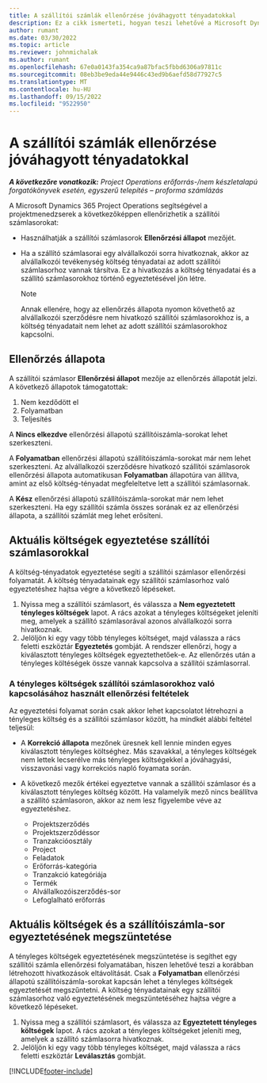 ```yaml
---
title: A szállítói számlák ellenőrzése jóváhagyott tényadatokkal
description: Ez a cikk ismerteti, hogyan teszi lehetővé a Microsoft Dynamics 365 Project Operations projektvezetők számára a szállítói számlákat ellenőrzését a jóváhagyott tényadatokkal, miután az alvállalkozók elvégezték a munkát és rögzítették az időt a kiadásokat és az anyagokat, amelyeket a projektcsoporttagok felhasználtak.
author: rumant
ms.date: 03/30/2022
ms.topic: article
ms.reviewer: johnmichalak
ms.author: rumant
ms.openlocfilehash: 67e0a0143fa354ca9a87bfac5fbbd6306a97811c
ms.sourcegitcommit: 08eb3be9eda44e9446c43ed9b6aefd58d77927c5
ms.translationtype: MT
ms.contentlocale: hu-HU
ms.lasthandoff: 09/15/2022
ms.locfileid: "9522950"
---
```

# <a name="verification-of-vendor-invoices-with-approved-actuals"></a>A szállítói számlák ellenőrzése jóváhagyott tényadatokkal

_**A következőre vonatkozik:** Project Operations erőforrás-/nem készletalapú forgatókönyvek esetén, egyszerű telepítés – proforma számlázás_

A Microsoft Dynamics 365 Project Operations segítségével a projektmenedzserek a következőképpen ellenőrizhetik a szállítói számlasorokat:

- Használhatják a szállítói számlasorok **Ellenőrzési állapot** mezőjét.
- Ha a szállító számlasorai egy alvállalkozói sorra hivatkoznak, akkor az alvállalkozói tevékenység költség tényadatai az adott szállítói számlasorhoz vannak társítva. Ez a hivatkozás a költség tényadatai és a szállító számlasorokhoz történő egyeztetésével jön létre.

    > [!NOTE]
    > Annak ellenére, hogy az ellenőrzés állapota nyomon követhető az alvállalkozói szerződésre nem hivatkozó szállítói számlasorokhoz is, a költség tényadatait nem lehet az adott szállítói számlasorokhoz kapcsolni.

## <a name="verification-status"></a>Ellenőrzés állapota

A szállítói számlasor **Ellenőrzési állapot** mezője az ellenőrzés állapotát jelzi. A következő állapotok támogatottak:

1. Nem kezdődött el
2. Folyamatban
3. Teljesítés

A **Nincs elkezdve** ellenőrzési állapotú szállítóiszámla-sorokat lehet szerkeszteni.

A **Folyamatban** ellenőrzési állapotú szállítóiszámla-sorokat már nem lehet szerkeszteni. Az alvállalkozói szerződésre hivatkozó szállítói számlasorok ellenőrzési állapota automatikusan **Folyamatban** állapotúra van állítva, amint az első költség-tényadat megfeleltetve lett a szállítói számlasornak.

A **Kész** ellenőrzési állapotú szállítóiszámla-sorokat már nem lehet szerkeszteni. Ha egy szállítói számla összes sorának ez az ellenőrzési állapota, a szállítói számlát meg lehet erősíteni.

## <a name="match-cost-actuals-to-vendor-invoice-lines"></a>Aktuális költségek egyeztetése szállítói számlasorokkal

A költség-tényadatok egyeztetése segíti a szállítói számlasor ellenőrzési folyamatát. A költség tényadatainak egy szállítói számlasorhoz való egyeztetéshez hajtsa végre a következő lépéseket.

1. Nyissa meg a szállítói számlasort, és válassza a **Nem egyeztetett tényleges költségek** lapot. A rács azokat a tényleges költségeket jeleníti meg, amelyek a szállító számlasorával azonos alvállalkozói sorra hivatkoznak.
2. Jelöljön ki egy vagy több tényleges költséget, majd válassza a rács feletti eszköztár **Egyeztetés** gombját. A rendszer ellenőrzi, hogy a kiválasztott tényleges költségek egyeztethetőek-e. Az ellenőrzés után a tényleges költéségek össze vannak kapcsolva a szállítói számlasorral.

### <a name="validation-criteria-that-are-used-to-link-cost-actuals-to-vendor-invoice-lines"></a>A tényleges költségek szállítói számlasorokhoz való kapcsolásához használt ellenőrzési feltételek

Az egyeztetési folyamat során csak akkor lehet kapcsolatot létrehozni a tényleges költség és a szállítói számlasor között, ha mindkét alábbi feltétel teljesül:

- A **Korrekció állapota** mezőnek üresnek kell lennie minden egyes kiválasztott tényleges költséghez. Más szavakkal, a tényleges költségek nem lettek lecserélve más tényleges költségekkel a jóváhagyási, visszavonási vagy korrekciós napló foyamata során.
- A következő mezők értékei egyeztetve vannak a szállítói számlasor és a kiválasztott tényleges költség között. Ha valamelyik mező nincs beállítva a szállító számlasoron, akkor az nem lesz figyelembe véve az egyeztetéshez.

    - Projektszerződés
    - Projektszerződéssor
    - Tranzakcióosztály
    - Project
    - Feladatok
    - Erőforrás-kategória
    - Tranzakció kategóriája
    - Termék
    - Alvállalkozóiszerződés-sor
    - Lefoglalható erőforrás

## <a name="unmatch-cost-actuals-from-a-vendor-invoice-line"></a>Aktuális költségek és a szállítóiszámla-sor egyeztetésének megszüntetése

A tényleges költségek egyeztetésének megszüntetése is segíthet egy szállítói számla ellenőrzési folyamatában, hiszen lehetővé teszi a korábban létrehozott hivatkozások eltávolítását. Csak a **Folyamatban** ellenőrzési állapotú szállítóiszámla-sorokat kapcsán lehet a tényleges költségek egyeztetését megszűntetni. A költség tényadatainak egy szállítói számlasorhoz való egyeztetésének megszüntetéséhez hajtsa végre a következő lépéseket.

1. Nyissa meg a szállítói számlasort, és válassza az **Egyeztetett tényleges költségek** lapot. A rács azokat a tényleges költségeket jeleníti meg, amelyek a szállító számlasorra hivatkoznak.
2. Jelöljön ki egy vagy több tényleges költséget, majd válassza a rács feletti eszköztár **Leválasztás** gombját.

[!INCLUDE[footer-include](../../includes/footer-banner.md)]
